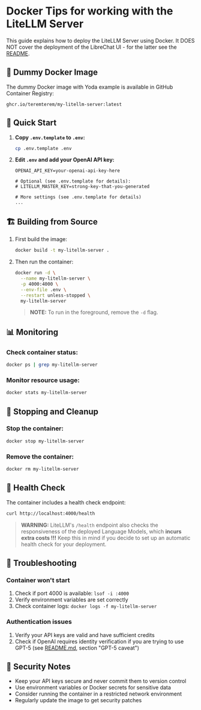 # Docker Tips for working with the LiteLLM Server

This guide explains how to deploy the LiteLLM Server using Docker. It DOES NOT cover the deployment of the LibreChat UI - for the latter see the [README](../README.md).

## 🐳 Dummy Docker Image

The dummy Docker image with Yoda example is available in GitHub Container Registry:

```
ghcr.io/teremterem/my-litellm-server:latest
```

## 🚀 Quick Start

1. **Copy `.env.template` to `.env`:**
   ```bash
   cp .env.template .env
   ```

2. **Edit `.env` and add your OpenAI API key:**
   ```dotenv
   OPENAI_API_KEY=your-openai-api-key-here

   # Optional (see .env.template for details):
   # LITELLM_MASTER_KEY=strong-key-that-you-generated

   # More settings (see .env.template for details)
   ...
   ```

## 🏗️ Building from Source

1. First build the image:
   ```bash
   docker build -t my-litellm-server .
   ```

2. Then run the container:
   ```bash
   docker run -d \
     --name my-litellm-server \
     -p 4000:4000 \
     --env-file .env \
     --restart unless-stopped \
     my-litellm-server
   ```
   > **NOTE:** To run in the foreground, remove the `-d` flag.

## 📊 Monitoring

### Check container status:
```bash
docker ps | grep my-litellm-server
```

### Monitor resource usage:
```bash
docker stats my-litellm-server
```

## 🛑 Stopping and Cleanup

### Stop the container:
```bash
docker stop my-litellm-server
```

### Remove the container:
```bash
docker rm my-litellm-server
```

## 🏥 Health Check

The container includes a health check endpoint:

```bash
curl http://localhost:4000/health
```

> **WARNING:** LiteLLM's `/health` endpoint also checks the responsiveness of the deployed Language Models, which **incurs extra costs !!!** Keep this in mind if you decide to set up an automatic health check for your deployment.

## 🔧 Troubleshooting

### Container won't start
1. Check if port 4000 is available: `lsof -i :4000`
2. Verify environment variables are set correctly
3. Check container logs: `docker logs -f my-litellm-server`

### Authentication issues
1. Verify your API keys are valid and have sufficient credits
2. Check if OpenAI requires identity verification if you are trying to use GPT-5 (see [README.md](../README.md), section "GPT-5 caveat")

## 🔐 Security Notes

- Keep your API keys secure and never commit them to version control
- Use environment variables or Docker secrets for sensitive data
- Consider running the container in a restricted network environment
- Regularly update the image to get security patches
